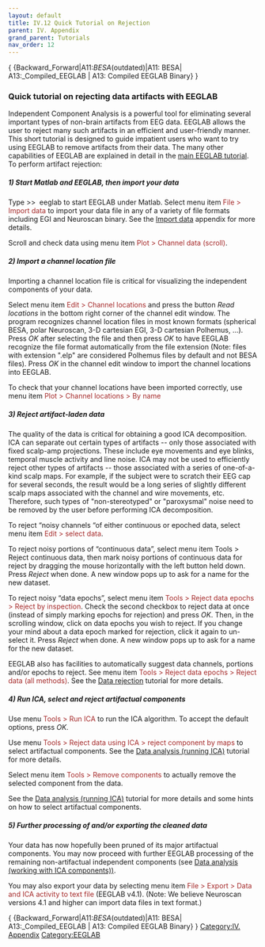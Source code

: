 ```yaml
---
layout: default
title: IV.12 Quick Tutorial on Rejection
parent: IV. Appendix
grand_parent: Tutorials
nav_order: 12
---
```


{ {Backward_Forward\|A11:_BESA_(outdated)\|A11: BESA\|
A13:_Compiled_EEGLAB \| A13: Compiled EEGLAB Binary} }

### Quick tutorial on rejecting data artifacts with EEGLAB

Independent Component Analysis is a powerful tool for eliminating
several important types of non-brain artifacts from EEG data. EEGLAB
allows the user to reject many such artifacts in an efficient and
user-friendly manner. This short tutorial is designed to guide impatient
users who want to try using EEGLAB to remove artifacts from their data.
The many other capabilities of EEGLAB are explained in detail in the
[main EEGLAB tutorial](/EEGLAB "wikilink"). To perform artifact
rejection:

##### 1) Start Matlab and EEGLAB, then import your data

Type \>\>  eeglab to start EEGLAB under Matlab. Select menu item
<font color = brown>File \> Import data</font> to import your data file
in any of a variety of file formats including EGI and Neuroscan binary.
See the [Import
data](/A01:_Importing_Continuous_Epoched_Data "wikilink") appendix for
more details.

Scroll and check data using menu item <font color = brown>Plot \>
Channel data (scroll)</font>.

##### 2) Import a channel location file

Importing a channel location file is critical for visualizing the
independent components of your data.

Select menu item <font color = brown>Edit \> Channel locations</font>
and press the button *Read locations* in the bottom right corner of the
channel edit window. The program recognizes channel location files in
most known formats (spherical BESA, polar Neuroscan, 3-D cartesian EGI,
3-D cartesian Polhemus, ...). Press *OK* after selecting the file and
then press *OK* to have EEGLAB recognize the file format automatically
from the file extension (Note: files with extension ".elp" are
considered Polhemus files by default and not BESA files). Press *OK* in
the channel edit window to import the channel locations into EEGLAB.

To check that your channel locations have been imported correctly, use
menu item <font color = brown>Plot \> Channel locations \> By
name</font>

##### 3) Reject artifact-laden data

The quality of the data is critical for obtaining a good ICA
decomposition. ICA can separate out certain types of artifacts -- only
those associated with fixed scalp-amp projections. These include eye
movements and eye blinks, temporal muscle activity and line noise. ICA
may not be used to efficiently reject other types of artifacts -- those
associated with a series of one-of-a-kind scalp maps. For example, if
the subject were to scratch their EEG cap for several seconds, the
result would be a long series of slightly different scalp maps
associated with the channel and wire movements, etc. Therefore, such
types of "non-stereotyped" or "paroxysmal" noise need to be removed by
the user before performing ICA decomposition.

To reject “noisy channels “of either continuous or epoched data, select
menu item <font color = brown>Edit \> select data</font>.

To reject noisy portions of “continuous data”, select menu item Tools \>
Reject continuous data, then mark noisy portions of continuous data for
reject by dragging the mouse horizontally with the left button held
down. Press *Reject* when done. A new window pops up to ask for a name
for the new dataset.

To reject noisy “data epochs”, select menu item
<font color = brown>Tools \> Reject data epochs \> Reject by
inspection</font>. Check the second checkbox to reject data at once
(instead of simply marking epochs for rejection) and press *OK*. Then,
in the scrolling window, click on data epochs you wish to reject. If you
change your mind about a data epoch marked for rejection, click it again
to un-select it. Press *Reject* when done. A new window pops up to ask
for a name for the new dataset.

EEGLAB also has facilities to automatically suggest data channels,
portions and/or epochs to reject. See menu item
<font color = brown>Tools \> Reject data epochs \> Reject data (all
methods)</font>. See the [Data
rejection](/Chapter_01:_Rejecting_Artifacts "wikilink") tutorial for
more details.

##### 4) Run ICA, select and reject artifactual components

Use menu <font color = brown>Tools \> Run ICA</font> to run the ICA
algorithm. To accept the default options, press *OK*.

Use menu <font color = brown>Tools \> Reject data using ICA \> reject
component by maps</font> to select artifactual components. See the [Data
analysis (running
ICA)](/Chapter_09:_Decomposing_Data_Using_ICA "wikilink") tutorial for
more details.

Select menu item <font color = brown>Tools \> Remove components</font>
to actually remove the selected component from the data.

See the [Data analysis (running
ICA)](/Chapter_09:_Decomposing_Data_Using_ICA "wikilink") tutorial for
more details and some hints on how to select artifactual components.

##### 5) Further processing of and/or exporting the cleaned data

Your data has now hopefully been pruned of its major artifactual
components. You may now proceed with further EEGLAB processing of the
remaining non-artifactual independent components (see [Data analysis
(working with ICA
components))](/Chapter_09:_Decomposing_Data_Using_ICA "wikilink").

You may also export your data by selecting menu item
<font color = brown> File \> Export \> Data and ICA activity to text
file </font>(EEGLAB v4.1). (Note: We believe Neuroscan versions 4.1 and
higher can import data files in text format.)

{ {Backward_Forward\|A11:_BESA_(outdated)\|A11: BESA\|
A13:_Compiled_EEGLAB \| A13: Compiled EEGLAB Binary} } [Category:IV.
Appendix](/Category:IV._Appendix "wikilink")
[Category:EEGLAB](/Category:EEGLAB "wikilink")

